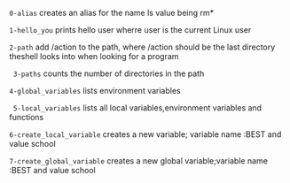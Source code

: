`0-alias` creates an alias for the name ls value being rm*

`1-hello_you` prints hello user wherre user is the current Linux user

`2-path` add /action to the path, where /action should be the last directory theshell looks into when looking for a program

` 3-paths` counts the number of directories in the path

`4-global_variables` lists environment variables

` 5-local_variables` lists all local variables,environment variables and functions

`6-create_local_variable` creates a new variable; variable name :BEST and value school

`7-create_global_variable` creates a new global variable;variable name :BEST and value school
